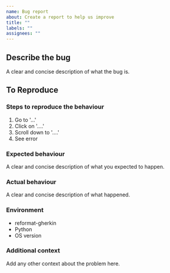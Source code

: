 ```yaml
---
name: Bug report
about: Create a report to help us improve
title: ""
labels: ""
assignees: ""
---
```


## Describe the bug

A clear and concise description of what the bug is.

## To Reproduce

### Steps to reproduce the behaviour

1. Go to '...'
2. Click on '....'
3. Scroll down to '....'
4. See error

### Expected behaviour

A clear and concise description of what you expected to happen.

### Actual behaviour

A clear and concise description of what happened.

### Environment

- reformat-gherkin <version>
- Python <version>
- OS version

### Additional context

Add any other context about the problem here.
